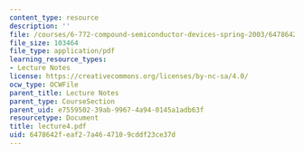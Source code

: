 ```yaml
---
content_type: resource
description: ''
file: /courses/6-772-compound-semiconductor-devices-spring-2003/6478642feaf27a4647109cddf23ce37d_lecture4.pdf
file_size: 103464
file_type: application/pdf
learning_resource_types:
- Lecture Notes
license: https://creativecommons.org/licenses/by-nc-sa/4.0/
ocw_type: OCWFile
parent_title: Lecture Notes
parent_type: CourseSection
parent_uid: e7559502-39ab-9967-4a94-0145a1adb63f
resourcetype: Document
title: lecture4.pdf
uid: 6478642f-eaf2-7a46-4710-9cddf23ce37d
---
```

